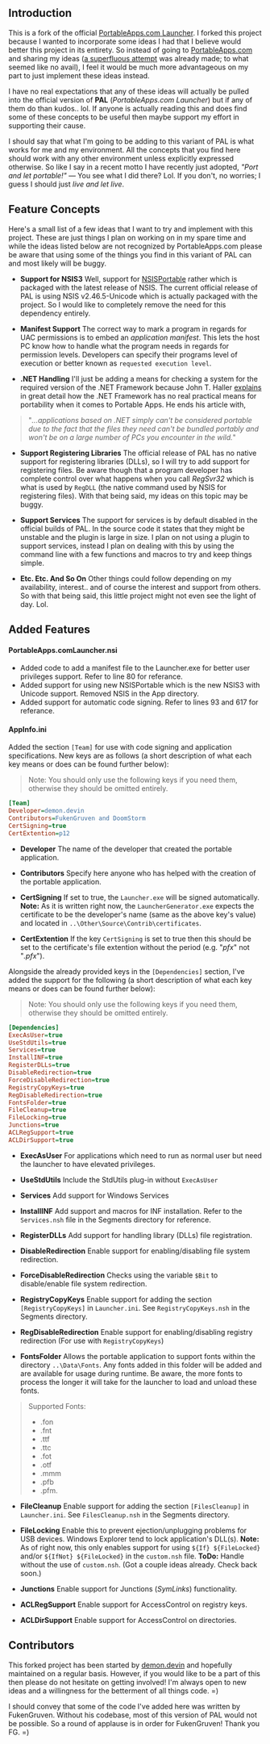 
## Introduction

This is a fork of the official [PortableApps.com Launcher][1]. I forked this project because I wanted to incorporate some ideas I had that I believe would better this project in its entirety. So instead of going to [PortableApps.com][2] and sharing my ideas ([a superfluous attempt][3] was already made; to what seemed like no avail), I feel it would be much more advantageous on my part to just implement these ideas instead. 

I have no real expectations that any of these ideas will actually be pulled into the official version of __PAL__ (_PortableApps.com Launcher_) but if any of them do than kudos.. lol. If anyone is actually reading this and does find some of these concepts to be useful then maybe support my effort in supporting their cause. 

I should say that what I'm going to be adding to this variant of PAL is what works for me and my environment. All the concepts that you find here should work with any other environment unless explicitly expressed otherwise. So like I say in a recent motto I have recently just adopted, _"Port and let portable!"_ — You see what I did there? Lol. If you don't, no worries; I guess I should just _live and let live_.

## Feature Concepts

Here's a small list of a few ideas that I want to try and implement with this project. These are just things I plan on working on in my spare time and while the ideas listed below are not recognized by PortableApps.com please be aware that using some of the things you find in this variant of PAL can and most likely will be buggy. 

* __Support for NSIS3__
Well, support for [NSISPortable][4] rather which is packaged with the latest release of NSIS. The current official release of PAL is using NSIS v2.46.5-Unicode which is actually packaged with the project. So I would like to completely remove the need for this dependency entirely.

* __Manifest Support__
The correct way to mark a program in regards for UAC permissions is to embed an _application manifest_. This lets the host PC know how to handle what the program needs in regards for permission levels. Developers can specify their programs level of execution or better known as `requested execution level`.

* __.NET Handling__
I'll just be adding a means for checking a system for the required version of the .NET Framework because John T. Haller [explains][5] in great detail how the .NET Framework has no real practical means for portability when it comes to Portable Apps. He ends his article with,
>"_...applications based on .NET simply can't be considered portable due to the fact that the files they need can't be bundled portably and won't be on a large number of PCs you encounter in the wild._"

* __Support Registering Libraries__
The official release of PAL has no native support for registering libraries (DLLs), so I will try to add support for registering files. Be aware though that a program developer has complete control over what happens when you call _RegSvr32_ which is what is used by `RegDLL` (the native command used by NSIS for registering files). With that being said, my ideas on this topic may be buggy.

* __Support Services__
The support for services is by default disabled in the official builds of PAL. In the source code it states that they might be unstable and the plugin is large in size. I plan on not using a plugin to support services, instead I plan on dealing with this by using the command line with a few functions and macros to try and keep things simple.

* __Etc. Etc. And So On__
Other things could follow depending on my availability, interest.. and of course the interest and support from others. So with that being said, this little project might not even see the light of day. Lol.

## Added Features
#### __PortableApps.comLauncher.nsi__
 - Added code to add a manifest file to the Launcher.exe for better user privileges support. Refer to line 80 for referance.
 - Added support for using new NSISPortable which is the new NSIS3 with Unicode support. Removed NSIS in the App directory.
 - Added support for automatic code signing. Refer to lines 93 and 617 for referance.

#### __AppInfo.ini__
Added the section `[Team]` for use with code signing and application specifications. New keys are as follows (a short description of what each key means or does can be found further below):
> Note: You should only use the following keys if you need them, otherwise they should be omitted entirely.
```INI
[Team]
Developer=demon.devin
Contributors=FukenGruven and DoomStorm
CertSigning=true
CertExtention=p12
```
* __Developer__
The name of the developer that created the portable application.

* __Contributors__
Specify here anyone who has helped with the creation of the portable application.

* __CertSigning__
If set to true, the `Launcher.exe` will be signed automatically. __Note:__ As it is written right now, the `LauncherGenerator.exe` expects the certificate to be the developer's name (same as the above key's value) and located in `..\Other\Source\Contrib\certificates`. 

* __CertExtention__
If the key `CertSigning` is set to true then this should be set to the certificate's file extention without the period (e.g. "_pfx_" not "_.pfx_").

Alongside the already provided keys in the `[Dependencies]` section, I've added the support for the following (a short description of what each key means or does can be found further below):
> Note: You should only use the following keys if you need them, otherwise they should be omitted entirely.
```INI
[Dependencies]
ExecAsUser=true
UseStdUtils=true
Services=true
InstallINF=true
RegisterDLLs=true
DisableRedirection=true
ForceDisableRedirection=true
RegistryCopyKeys=true
RegDisableRedirection=true
FontsFolder=true
FileCleanup=true
FileLocking=true
Junctions=true
ACLRegSupport=true
ACLDirSupport=true
```
* __ExecAsUser__
For applications which need to run as normal user but need the launcher to have elevated privileges.

* __UseStdUtils__
Include the StdUtils plug-in without `ExecAsUser`

* __Services__
Add support for Windows Services

* __InstallINF__
Add support and macros for INF installation. Refer to the `Services.nsh` file in the Segments directory for reference.

* __RegisterDLLs__
Add support for handling library (DLLs) file registration.

* __DisableRedirection__
Enable support for enabling/disabling file system redirection.

* __ForceDisableRedirection__
Checks using the variable `$Bit` to disable/enable file system redirection.

* __RegistryCopyKeys__
Enable support for adding the section `[RegistryCopyKeys]` in `Launcher.ini`. See `RegistryCopyKeys.nsh` in the Segments directory.

* __RegDisableRedirection__
Enable support for enabling/disabling registry redirection (For use with `RegistryCopyKeys`)

* __FontsFolder__
Allows the portable application to support fonts within the directory `..\Data\Fonts`. Any fonts added in this folder will be added and are available for usage during runtime. Be aware, the more fonts to process the longer it will take for the launcher to load and unload these fonts.
> Supported Fonts: 
> - .fon
> - .fnt
> - .ttf
> - .ttc
> - .fot
> - .otf
> - .mmm
> - .pfb
> - .pfm.

* __FileCleanup__
Enable support for adding the section `[FilesCleanup]` in `Launcher.ini`. See `FilesCleanup.nsh` in the Segments directory.

* __FileLocking__
Enable this to prevent ejection/unplugging problems for USB devices. Windows Explorer tend to lock application's DLL(s). 
__Note:__ As of right now, this only enables support for using `${If} ${FileLocked}` and/or `${IfNot} ${FileLocked}` in the `custom.nsh` file. 
__ToDo:__ Handle without the use of `custom.nsh`. (Got a couple ideas already. Check back soon.)

* __Junctions__
Enable support for Junctions (_SymLinks_) functionality.

* __ACLRegSupport__
Enable support for AccessControl on registry keys.

* __ACLDirSupport__
Enable support for AccessControl on directories.

## Contributors

This forked project has been started by [demon.devin][author] and hopefully maintained on a regular basis. However, if you would like to be a part of this then please do not hesitate on getting involved! I'm always open to new ideas and a willingness for the betterment of all things code. =)

I should convey that some of the code I've added here was written by FukenGruven. Without his codebase, most of this version of PAL would not be possible. So a round of applause is in order for FukenGruven! Thank you FG. =)


[1]: https://github.com/GordCaswell/portableapps.comlauncher "PortableApps.com Launcher"
[2]: http://portableapps.com/ "PortableApps.com/"
[3]: https://portableapps.com/node/56500 "A Superfluous Discussion"
[4]: https://portableapps.com/apps/development/nsis_portable "NSIS Portable"
[5]: http://johnhaller.com/useful-stuff/dot-net-portable-apps ".NET Availability and Viability With Portable Apps"
[author]: https://softables.tk/ "Softables.tk/"
